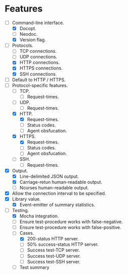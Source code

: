 
# Features

- [ ] Command-line interface.
	- [x] Docopt.
	- [ ] Neodoc.
	- [x] Version flag.
- [ ] Protocols.
	- [ ] TCP connections.
	- [ ] UDP connections.
	- [x] HTTP connections.
	- [x] HTTPS connections.
	- [x] SSH connections.
- [ ] Default to HTTP / HTTPS.
- [ ] Protocol-specific features.
	- [ ] TCP.
		- [ ] Request-times.
	- [ ] UDP.
		- [ ] Request-times.
	- [x] HTTP.
		- [x] Request-times.
		- [ ] Status codes.
		- [ ] Agent obsfucation.
	- [x] HTTPS.
		- [x] Request-times.
		- [ ] Status codes.
		- [ ] Agent obsfucation.
	- [ ] SSH.
		- [ ] Request-times.
- [x] Output.
	- [x] Line-delimited JSON output.
	- [x] Carriage-retun human-readable output.
	- [ ] Ncurses human-readable output.
- [x] Allow the connection interval to be specified.
- [x] Library value.
	- [x] Event-emitter of summary statistics.
- [ ] Testing.
	- [x] Mocha integration.
	- [ ] Ensure test-procedure works with false-negative.
	- [ ] Ensure test-procedure works with false-positive.
	- [ ] Cases.
		- [x] 200-status HTTP server.
		- [ ] 50% success-status HTTP server.
		- [ ] Success test-TCP server. 
		- [ ] Success test-UDP server.
		- [ ] Success test-SSH server.
	- [ ] Test summary
